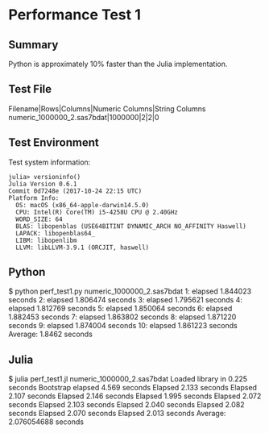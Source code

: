 # Performance Test 1

## Summary

Python is approximately 10% faster than the Julia implementation.

## Test File

Filename|Rows|Columns|Numeric Columns|String Columns
numeric_1000000_2.sas7bdat|1000000|2|2|0

## Test Environment

Test system information:
```
julia> versioninfo()
Julia Version 0.6.1
Commit 0d7248e (2017-10-24 22:15 UTC)
Platform Info:
  OS: macOS (x86_64-apple-darwin14.5.0)
  CPU: Intel(R) Core(TM) i5-4258U CPU @ 2.40GHz
  WORD_SIZE: 64
  BLAS: libopenblas (USE64BITINT DYNAMIC_ARCH NO_AFFINITY Haswell)
  LAPACK: libopenblas64_
  LIBM: libopenlibm
  LLVM: libLLVM-3.9.1 (ORCJIT, haswell)
```

## Python

$ python perf_test1.py numeric_1000000_2.sas7bdat 
1: elapsed 1.844023 seconds
2: elapsed 1.806474 seconds
3: elapsed 1.795621 seconds
4: elapsed 1.812769 seconds
5: elapsed 1.850064 seconds
6: elapsed 1.882453 seconds
7: elapsed 1.863802 seconds
8: elapsed 1.871220 seconds
9: elapsed 1.874004 seconds
10: elapsed 1.861223 seconds
Average: 1.8462 seconds

## Julia

$ julia perf_test1.jl numeric_1000000_2.sas7bdat 
Loaded library in 0.225 seconds
Bootstrap elapsed 4.569 seconds
Elapsed 2.133 seconds
Elapsed 2.107 seconds
Elapsed 2.146 seconds
Elapsed 1.995 seconds
Elapsed 2.072 seconds
Elapsed 2.103 seconds
Elapsed 2.040 seconds
Elapsed 2.082 seconds
Elapsed 2.070 seconds
Elapsed 2.013 seconds
Average: 2.076054688 seconds
